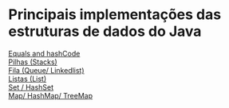 # Principais implementações das estruturas de dados do Java

[Equals and hashCode](/Arquivos/Conteudo/2%20-%20Conhecendo%20a%20linguagem%20Java/2.5.8.1%20Equals%20and%20hashcode.md)<br>
[Pilhas (Stacks)](/Arquivos/Conteudo/2%20-%20Conhecendo%20a%20linguagem%20Java/2.5.8.2%20Pilhas.md)<br>
[Fila (Queue/ Linkedlist)](/Arquivos/Conteudo/2%20-%20Conhecendo%20a%20linguagem%20Java/2.5.8.3%20Fila.md)<br>
[Listas (List)](/Arquivos/Conteudo/2%20-%20Conhecendo%20a%20linguagem%20Java/2.5.8.4%20Lista.md)<br>
[Set / HashSet](/Arquivos/Conteudo/2%20-%20Conhecendo%20a%20linguagem%20Java/2.5.8.5%20Set%20hashset.md)<br>
[Map/ HashMap/ TreeMap](/Arquivos/Conteudo/2%20-%20Conhecendo%20a%20linguagem%20Java/2.5.8.6%20Map%20hashmap%20treemap.md)

